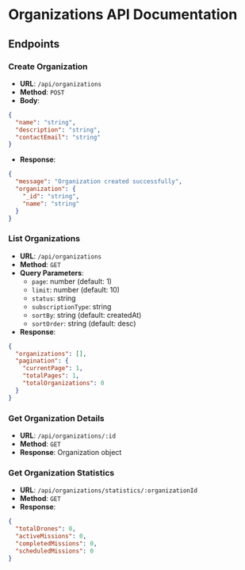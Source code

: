 # Organizations API Documentation

## Endpoints

### Create Organization
- **URL**: `/api/organizations`
- **Method**: `POST`
- **Body**:
```json
{
  "name": "string",
  "description": "string",
  "contactEmail": "string"
}
```
- **Response**: 
```json
{
  "message": "Organization created successfully",
  "organization": {
    "_id": "string",
    "name": "string"
  }
}
```

### List Organizations
- **URL**: `/api/organizations`
- **Method**: `GET`
- **Query Parameters**:
  - `page`: number (default: 1)
  - `limit`: number (default: 10)
  - `status`: string
  - `subscriptionType`: string
  - `sortBy`: string (default: createdAt)
  - `sortOrder`: string (default: desc)
- **Response**:
```json
{
  "organizations": [],
  "pagination": {
    "currentPage": 1,
    "totalPages": 1,
    "totalOrganizations": 0
  }
}
```

### Get Organization Details
- **URL**: `/api/organizations/:id`
- **Method**: `GET`
- **Response**: Organization object

### Get Organization Statistics
- **URL**: `/api/organizations/statistics/:organizationId`
- **Method**: `GET`
- **Response**:
```json
{
  "totalDrones": 0,
  "activeMissions": 0,
  "completedMissions": 0,
  "scheduledMissions": 0
}
```
